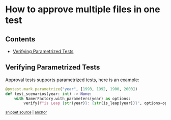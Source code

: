 # How to approve multiple files in one test

<!-- toc -->
## Contents

  * [Verifying Parametrized Tests](#verifying-parametrized-tests)<!-- endToc -->

## Verifying Parametrized Tests

Approval tests supports parametrized tests, here is an example:

<!-- snippet: parametrized-test-example -->
<a id='snippet-parametrized-test-example'></a>
```py
@pytest.mark.parametrize("year", [1993, 1992, 1900, 2000])
def test_scenarios(year: int) -> None:
    with NamerFactory.with_parameters(year) as options:
        verify(f"is Leap {str(year)}: {str(is_leap(year))}", options=options)
```
<sup><a href='/tests/test_scenarios.py#L22-L27' title='Snippet source file'>snippet source</a> | <a href='#snippet-parametrized-test-example' title='Start of snippet'>anchor</a></sup>
<!-- endSnippet -->
